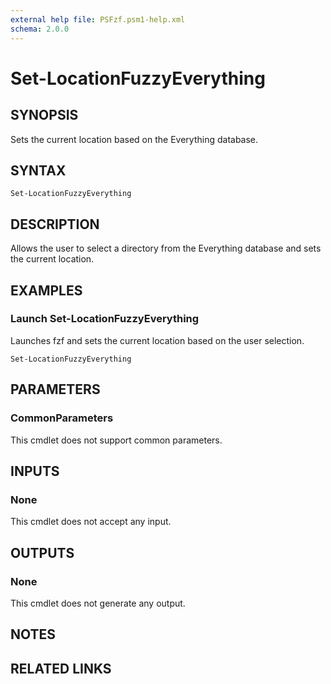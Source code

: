 ```yaml
---
external help file: PSFzf.psm1-help.xml
schema: 2.0.0
---
```


# Set-LocationFuzzyEverything
## SYNOPSIS
Sets the current location based on the Everything database.
## SYNTAX

```
Set-LocationFuzzyEverything
```

## DESCRIPTION
Allows the user to select a directory from the Everything database and sets the current location.
## EXAMPLES

### Launch Set-LocationFuzzyEverything
	
Launches fzf and sets the current location based on the user selection.


```
Set-LocationFuzzyEverything
```

## PARAMETERS

### CommonParameters
This cmdlet does not support common parameters.
## INPUTS

### None 
This cmdlet does not accept any input.
## OUTPUTS

### None
This cmdlet does not generate any output.
## NOTES

## RELATED LINKS

